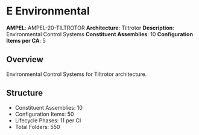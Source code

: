 # E Environmental

**AMPEL**: AMPEL-20-TILTROTOR
**Architecture**: Tiltrotor
**Description**: Environmental Control Systems
**Constituent Assemblies**: 10
**Configuration Items per CA**: 5

## Overview
Environmental Control Systems for Tiltrotor architecture.

## Structure
- Constituent Assemblies: 10
- Configuration Items: 50
- Lifecycle Phases: 11 per CI
- Total Folders: 550
